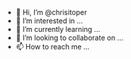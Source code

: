 - 👋 Hi, I’m @chrisitoper
- 👀 I’m interested in ...
- 🌱 I’m currently learning ...
- 💞️ I’m looking to collaborate on ...
- 📫 How to reach me ...

<!---
chrisitoper/chrisitoper is a ✨ special ✨ repository because its `README.md` (this file) appears on your GitHub profile.
You can click the Preview link to take a look at your changes.
--->
